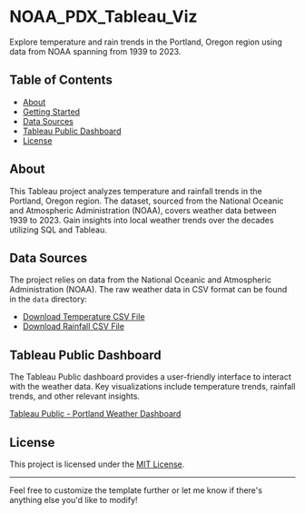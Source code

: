 # NOAA_PDX_Tableau_Viz

Explore temperature and rain trends in the Portland, Oregon region using data from NOAA spanning from 1939 to 2023.  

## Table of Contents

- [About](#about)
- [Getting Started](#getting-started)
- [Data Sources](#data-sources)
- [Tableau Public Dashboard](#tableau-public-dashboard)
- [License](#license)

## About

This Tableau project analyzes temperature and rainfall trends in the Portland, Oregon region. The dataset, sourced from the National Oceanic and Atmospheric Administration (NOAA), covers weather data between 1939 to 2023. Gain insights into local weather trends over the decades utilizing SQL and Tableau.  

## Data Sources

The project relies on data from the National Oceanic and Atmospheric Administration (NOAA). The raw weather data in CSV format can be found in the `data` directory:

- [Download Temperature CSV File](/data/pdx_temp_data.csv)
- [Download Rainfall CSV File](/data/pdx_rainfall_data.csv)

## Tableau Public Dashboard

The Tableau Public dashboard provides a user-friendly interface to interact with the weather data. Key visualizations include temperature trends, rainfall trends, and other relevant insights.

[Tableau Public - Portland Weather Dashboard](https://public.tableau.com/app/profile/edison.gold/viz/PDX_WeatherData/Dashboard1)

## License

This project is licensed under the [MIT License](LICENSE).

---

Feel free to customize the template further or let me know if there's anything else you'd like to modify!
